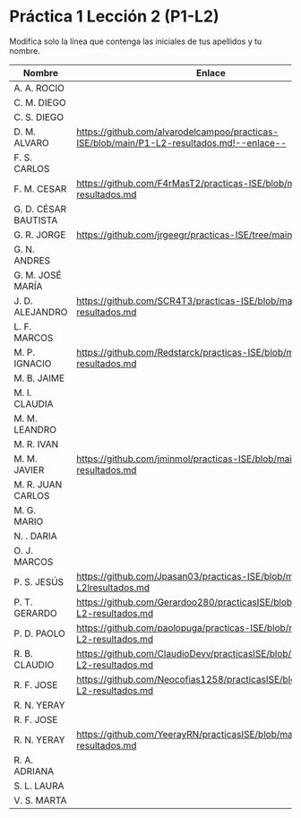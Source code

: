 # Práctica 1 Lección 2 (P1-L2)

Modifica solo la línea que contenga las iniciales de tus apellidos y tu nombre.

| Nombre       | Enlace                                                                   |
| --------------- | ---------------------------------------------------------- |
| A. A. ROCIO | <!--enlace-->                                                           |
| C. M. DIEGO | <!--enlace-->                                                           |
| C. S. DIEGO | <!--enlace-->                                                           |
| D. M. ALVARO | <https://github.com/alvarodelcampoo/practicas-ISE/blob/main/P1-L2-resultados.md!--enlace-->                                                           |
| F. S. CARLOS | <!--enlace-->                                                           |
| F. M. CESAR | https://github.com/F4rMasT2/practicas-ISE/blob/main/P1-L2-resultados.md                                                           |
| G. D. CÉSAR BAUTISTA | <!--enlace-->                                                           |
| G. R. JORGE | https://github.com/jrgeegr/practicas-ISE/tree/main/P1-L2                                                           |
| G. N. ANDRES | <!--enlace-->                                                           |
| G. M. JOSÉ MARÍA | <!--enlace-->                                                           |
| J. D. ALEJANDRO | <!--enlace-->https://github.com/SCR4T3/practicas-ISE/blob/main/P1-L2-resultados.md                                                           |
| L. F. MARCOS | <!--enlace-->                                                           |
| M. P. IGNACIO | https://github.com/Redstarck/practicas-ISE/blob/main/P1-L2-resultados.md |
| M. B. JAIME | <!--enlace-->                                                           |
| M. I. CLAUDIA | <!--enlace-->                                                           |
| M. M. LEANDRO | <!--enlace-->                                                           |
| M. R. IVAN | <!--enlace-->                                                           |
| M. M. JAVIER | https://github.com/jminmol/practicas-ISE/blob/main/P1-L2-resultados.md                                                        |
| M. R. JUAN CARLOS | <!--enlace-->                                                           |
| M. G. MARIO | <!--enlace-->                                                           |
| N. . DARIA | <!--enlace-->                                                           |
| O. J. MARCOS | <!--enlace-->                                                           |
| P. S. JESÚS | https://github.com/Jpasan03/practicas-ISE/blob/main/P1-L2lresultados.md                                                           |
| P. T. GERARDO | https://github.com/Gerardoo280/practicasISE/blob/main/P1-L2-resultados.md   |
| P. D. PAOLO |https://github.com/paolopuga/practicas-ISE/blob/main/P1-L2-resultados.md|
| R. B. CLAUDIO | https://github.com/ClaudioDevv/practicasISE/blob/main/P1-L2-resultados.md  |
| R. F. JOSE | https://github.com/Neocofias1258/practicasISE/blob/main/P1-L2-resultados.md |
| R. N. YERAY | <!--enlace-->                                                           |
| R. F. JOSE | <!--enlace-->                                                           |
| R. N. YERAY | https://github.com/YeerayRN/practicasISE/blob/main/P1-L2-resultados.md |
| R. A. ADRIANA | <!--enlace-->                                                           |
| S. L. LAURA | <!--enlace-->                                                           |
| V. S. MARTA | <!--enlace-->                                                           |
